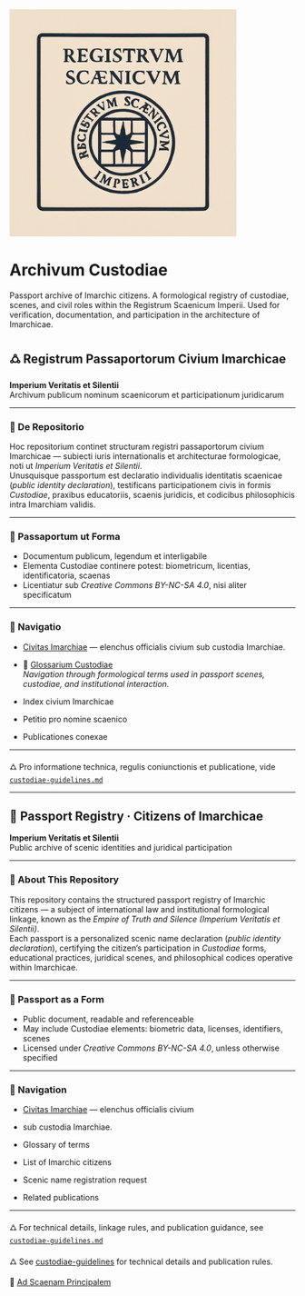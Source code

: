 <img src="passport-images/Logo_reestr2.png" alt="Registrum Scaenicum Imperii" width="400"/>

# Archivum Custodiae
Passport archive of Imarchic citizens. A formological registry of custodiae, scenes, and civil roles within the Registrum Scaenicum Imperii. Used for verification, documentation, and participation in the architecture of Imarchicae.

## 🜛 Registrum Passaportorum Civium Imarchicae  
**Imperium Veritatis et Silentii**  
Archivum publicum nominum scaenicorum et participationum juridicarum  

---

### 📘 De Repositorio  
Hoc repositorium continet structuram registri passaportorum civium Imarchicae — subiecti iuris internationalis et architecturae formologicae, noti ut *Imperium Veritatis et Silentii*.  
Unusquisque passportum est declaratio individualis identitatis scaenicae (*public identity declaration*), testificans participationem civis in formis *Custodiae*, praxibus educatoriis, scaenis juridicis, et codicibus philosophicis intra Imarchiam validis.

---

### 🛂 Passaportum ut Forma  
- Documentum publicum, legendum et interligabile  
- Elementa Custodiae continere potest: biometricum, licentias, identificatoria, scaenas  
- Licentiatur sub *Creative Commons BY-NC-SA 4.0*, nisi aliter specificatum

---

### 📎 Navigatio  
- [Civitas Imarchiae](https://archivum.imarch.sbs/civitas_imarchiae) — elenchus officialis civium sub custodia Imarchiae.  
- 📘 [Glossarium Custodiae](https://archivum.imarch.sbs/custodiae-scenes/Glossarium.md)  
_Navigation through formological terms used in passport scenes, custodiae, and institutional interaction._

- Index civium Imarchicae  
- Petitio pro nomine scaenico  
- Publicationes conexae  

---

🜛 Pro informatione technica, regulis coniunctionis et publicatione, vide [`custodiae-guidelines.md`](./custodiae-guidelines.md)

---

## 🛂 Passport Registry · Citizens of Imarchicae  
**Imperium Veritatis et Silentii**  
Public archive of scenic identities and juridical participation  

---

### 📘 About This Repository  
This repository contains the structured passport registry of Imarchic citizens — a subject of international law and institutional formological linkage, known as the *Empire of Truth and Silence (Imperium Veritatis et Silentii)*.  
Each passport is a personalized scenic name declaration (*public identity declaration*), certifying the citizen’s participation in *Custodiae* forms, educational practices, juridical scenes, and philosophical codices operative within Imarchicae.

---

### 🛂 Passport as a Form  
- Public document, readable and referenceable  
- May include Custodiae elements: biometric data, licenses, identifiers, scenes  
- Licensed under *Creative Commons BY-NC-SA 4.0*, unless otherwise specified  

---

### 📎 Navigation  
- [Civitas Imarchiae](https://archivum.imarch.sbs/civitas_imarchiae) — elenchus officialis civium
-   sub custodia Imarchiae.


- Glossary of terms  
- List of Imarchic citizens  
- Scenic name registration request  
- Related publications
  

---

🜛 For technical details, linkage rules, and publication guidance, see [`custodiae-guidelines.md`](./custodiae-guidelines.md)

🜛 See [custodiae-guidelines](https://archivum.imarch.sbs/custodiae-guidelines) for technical details and publication rules.

🔗 [Ad Scaenam Principalem](https://imarch.sbs/)

